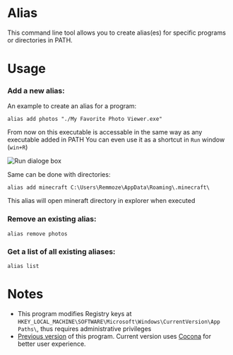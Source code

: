 # Alias
This command line tool allows you to create alias(es) for specific programs or directories in PATH.

# Usage
### Add a new alias:
An example to create an alias for a program:
```
alias add photos "./My Favorite Photo Viewer.exe"
```
From now on this executable is accessable in the same way as any executable added in PATH
You can even use it as a shortcut in `Run` window  (`win+R`)

![Run dialoge box](https://i.imgur.com/KSLJMMc.png)

Same can be done with directories:
```
alias add minecraft C:\Users\Remmoze\AppData\Roaming\.minecraft\
```
This alias will open mineraft directory in explorer when executed

### Remove an existing alias:
```
alias remove photos
```
### Get a list of all existing aliases:
```
alias list
```

# Notes
- This program modifies Registry keys at
  `HKEY_LOCAL_MACHINE\SOFTWARE\Microsoft\Windows\CurrentVersion\App Paths\`, thus requires administrative privileges
- [Previous version](https://github.com/Remmoze/Alias-for-PATH-executables) of this program. Current version uses [Cocona](https://github.com/mayuki/Cocona) for better user experience.
